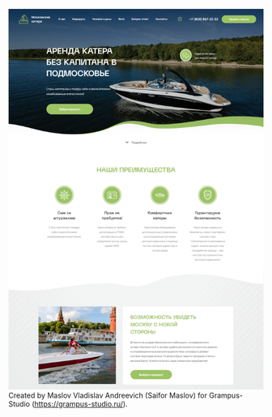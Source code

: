![Image alt](https://github.com/Saifor/Boats/blob/master/screenshot.png)
Created by Maslov Vladislav Andreevich (Saifor Maslov) for Grampus-Studio (https://grampus-studio.ru/).
